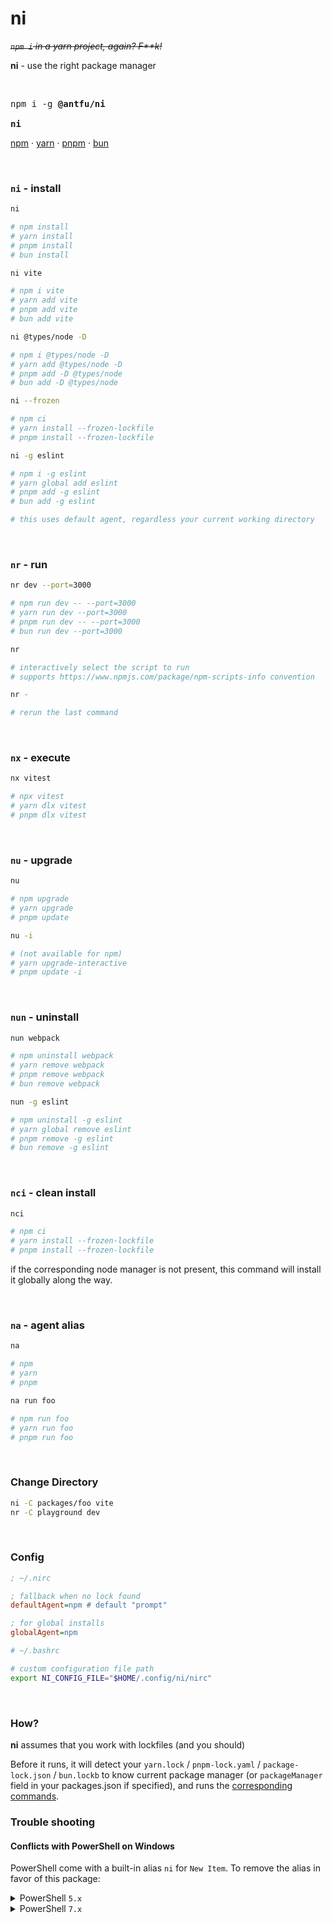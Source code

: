 # ni

~~*`npm i` in a yarn project, again? F\*\*k!*~~

**ni** - use the right package manager

<br>

<pre>
npm i -g <b>@antfu/ni</b>

<b>ni</b>
</pre>

<a href='https://docs.npmjs.com/cli/v6/commands/npm'>npm</a> · <a href='https://yarnpkg.com'>yarn</a> · <a href='https://pnpm.js.org/en/'>pnpm</a> · <a href='https://bun.sh/'>bun</a>


<br>


### `ni` - install

```bash
ni

# npm install
# yarn install
# pnpm install
# bun install
```

```bash
ni vite

# npm i vite
# yarn add vite
# pnpm add vite
# bun add vite
```

```bash
ni @types/node -D

# npm i @types/node -D
# yarn add @types/node -D
# pnpm add -D @types/node
# bun add -D @types/node
```

```bash
ni --frozen

# npm ci
# yarn install --frozen-lockfile
# pnpm install --frozen-lockfile
```

```bash
ni -g eslint

# npm i -g eslint
# yarn global add eslint
# pnpm add -g eslint
# bun add -g eslint

# this uses default agent, regardless your current working directory
```

<br>

### `nr` - run

```bash
nr dev --port=3000

# npm run dev -- --port=3000
# yarn run dev --port=3000
# pnpm run dev -- --port=3000
# bun run dev --port=3000
```

```bash
nr

# interactively select the script to run
# supports https://www.npmjs.com/package/npm-scripts-info convention
```

```bash
nr -

# rerun the last command
```

<br>

### `nx` - execute

```bash
nx vitest

# npx vitest
# yarn dlx vitest
# pnpm dlx vitest
```

<br>

### `nu` - upgrade

```bash
nu

# npm upgrade
# yarn upgrade
# pnpm update
```

```bash
nu -i

# (not available for npm)
# yarn upgrade-interactive
# pnpm update -i
```

<br>

### `nun` - uninstall

```bash
nun webpack

# npm uninstall webpack
# yarn remove webpack
# pnpm remove webpack
# bun remove webpack
```

```bash
nun -g eslint

# npm uninstall -g eslint
# yarn global remove eslint
# pnpm remove -g eslint
# bun remove -g eslint
```

<br>

### `nci` - clean install

```bash
nci

# npm ci
# yarn install --frozen-lockfile
# pnpm install --frozen-lockfile
```

if the corresponding node manager is not present, this command will install it globally along the way.

<br>

### `na` - agent alias

```bash
na

# npm
# yarn
# pnpm
```

```bash
na run foo

# npm run foo
# yarn run foo
# pnpm run foo
```

<br>

### Change Directory

```bash
ni -C packages/foo vite
nr -C playground dev
```

<br>

### Config

```ini
; ~/.nirc

; fallback when no lock found
defaultAgent=npm # default "prompt"

; for global installs
globalAgent=npm
```

```bash
# ~/.bashrc

# custom configuration file path
export NI_CONFIG_FILE="$HOME/.config/ni/nirc"
```

<br>

### How?

**ni** assumes that you work with lockfiles (and you should)

Before it runs, it will detect your `yarn.lock` / `pnpm-lock.yaml` / `package-lock.json` / `bun.lockb` to know current package manager (or `packageManager` field in your packages.json if specified), and runs the [corresponding commands](https://github.com/antfu/ni/blob/main/src/agents.ts).

### Trouble shooting

#### Conflicts with PowerShell on Windows

PowerShell come with a built-in alias `ni` for `New Item`. To remove the alias in favor of this package:

<details>
<summary> PowerShell <code>5.x</code></summary>

Create or edit file `C:\Windows\System32\WindowsPowerShell\v1.0\Microsoft.PowerShell_profile.ps1`, adding following line:

```ps
Remove-Item Alias:ni -Force -ErrorAction Ignore
```

</details>
<details>
<summary> PowerShell <code>7.x</code></summary>

Create or edit file `C:\Program Files\PowerShell\7\Microsoft.PowerShell_profile.ps1`, adding following line:

```ps
Remove-Alias -Name ni -Force
```

</details>
